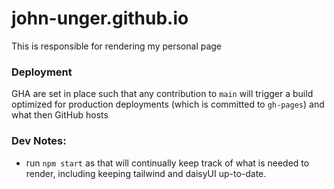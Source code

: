 # john-unger.github.io
This is responsible for rendering my personal page

### Deployment
GHA are set in place such that any contribution to `main` will trigger a build optimized for production deployments (which is committed to `gh-pages`) and what then GitHub hosts

### Dev Notes:
- run `npm start` as that will continually keep track of what is needed to render, including keeping tailwind and daisyUI up-to-date.
